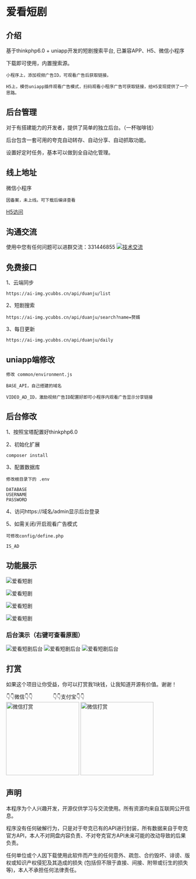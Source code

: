 # 爱看短剧

## 介绍

基于thinkphp6.0 + uniapp开发的短剧搜索平台, 已兼容APP、H5、微信小程序

下载即可使用，内置搜索源。

~~~
小程序上，添加视频广告ID，可观看广告后获取链接。
~~~

~~~
H5上，模仿uniapp插件观看广告模式，扫码观看小程序广告可获取链接，给H5变现提供了一个思路。
~~~

## 后台管理

对于有搭建能力的开发者，提供了简单的独立后台。（一杯咖啡钱）

后台包含一套可用的夸克自动转存、自动分享、自动抓取功能。

设置好定时任务，基本可以做到全自动化管理。

## 线上地址

微信小程序

~~~
因备案，未上线。可下载后编译查看
~~~

[H5访问](https://ai-img.ycubbs.cn/duanju/)

## 沟通交流

使用中您有任何问题可以进群交流：331446855 <a target="_blank" href="https://qm.qq.com/cgi-bin/qm/qr?k=alwjBo-4oy8uA3dN6m9xuevF9hxPn2Mg&jump_from=webapi"><img border="0" src="//pub.idqqimg.com/wpa/images/group.png" alt="技术交流" title="技术交流"></a>

## 免费接口

1、云端同步

~~~
https://ai-img.ycubbs.cn/api/duanju/list
~~~

2、短剧搜索

~~~
https://ai-img.ycubbs.cn/api/duanju/search?name=赘婿
~~~

3、每日更新

~~~
https://ai-img.ycubbs.cn/api/duanju/daily
~~~

## uniapp端修改

~~~
修改 common/environment.js 

BASE_API，自己搭建的域名

VIDEO_AD_ID，激励视频广告ID配置好即可小程序内观看广告显示分享链接
~~~

## 后台修改

1、按照宝塔配置好thinkphp6.0

2、初始化扩展

~~~
composer install
~~~

3、配置数据库

~~~
修改根目录下的 .env

DATABASE
USERNAME
PASSWORD

~~~

4、访问https://域名/admin显示后台登录

5、如需关闭/开启观看广告模式

~~~
可修改config/define.php

IS_AD
~~~

## 功能展示

![爱看短剧](https://files.ycubbs.cn/image/duanju/1.png)

![爱看短剧](https://files.ycubbs.cn/image/duanju/2.png)

![爱看短剧](https://files.ycubbs.cn/image/duanju/3.png)

![爱看短剧](https://files.ycubbs.cn/image/duanju/4.png)

### 后台演示（右键可查看原图）

![爱看短剧后台](https://files.ycubbs.cn/image/duanju/5.png)
![爱看短剧后台](https://files.ycubbs.cn/image/duanju/6.png)
![爱看短剧后台](https://files.ycubbs.cn/image/duanju/7.png)

## 打赏

如果这个项目让你受益，你可以打赏我1块钱，让我知道开源有价值。谢谢！

<div>
👇👇微信👇👇
&nbsp;&nbsp;&nbsp;&nbsp;&nbsp;&nbsp;&nbsp;&nbsp;&nbsp;&nbsp;&nbsp;&nbsp;
👇👇支付宝👇👇
</div>
<img src="https://files.ycubbs.cn/image/public/wx-dashang.png" alt="微信打赏" style="width:200px;height: 200px" width="200" height="200"/>

<img src="https://files.ycubbs.cn/image/public/zfb-dashang.png" alt="微信打赏" style="width:200px;height: 200px" width="200" height="200"/>

## 声明

本程序为个人兴趣开发，开源仅供学习与交流使用。所有资源均来自互联网公开信息。

程序没有任何破解行为，只是对于夸克已有的API进行封装，所有数据来自于夸克官方API，本人不对网盘内容负责、不对夸克官方API未来可能的改动导致的后果负责。

任何单位或个人因下载使用此软件而产生的任何意外、疏忽、合约毁坏、诽谤、版权或知识产权侵犯及其造成的损失 (包括但不限于直接、间接、附带或衍生的损失等)，本人不承担任何法律责任。
